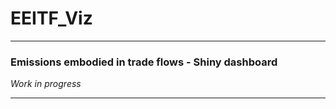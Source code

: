 # EEITF_Viz

---
  ### Emissions embodied in trade flows - Shiny dashboard
  
  *Work in progress*

---
  
  
  